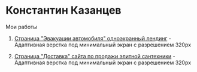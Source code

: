 # Константин Казанцев
Мои работы

1) [Страница "Эвакуации автомобиля" одноэкранный лендинг](https://k-pyls.github.io/Evacuator/ "Стрница Эвакуатор") - Адаптивная верстка под минимальный экран с разрешением 320px

2) [Страница "Доставка" сайта по продажи элитной сантехники](https://k-pyls.github.io/Sanner_Project_Deliver/ "Стрница Доставки") - Адаптивная верстка под минимальный экран с разрешением 320px



